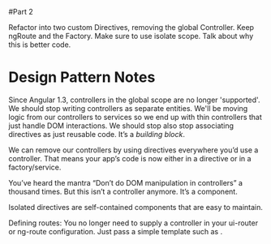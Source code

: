#Part 2

Refactor into two custom Directives, removing the global Controller. Keep ngRoute and the Factory. Make sure to use isolate scope. Talk about why this is better code.


# Design Pattern Notes

Since Angular 1.3, controllers in the global scope are no longer 'supported'. We should stop writing controllers as separate entities. We'll be moving logic from our controllers to services so we end up with thin controllers that just handle DOM interactions. We should stop also stop associating directives as just reusable code. It’s a *building block*.

We can remove our controllers by using directives everywhere you’d use a controller. That means your app’s code is now either in a directive or in a factory/service.

You’ve heard the mantra “Don’t do DOM manipulation in controllers” a thousand times. But this isn’t a controller anymore. It’s a component.

Isolated directives are self-contained components that are easy to maintain.

Defining routes: You no longer need to supply a controller in your ui-router or ng-route configuration. Just pass a simple template such as <messages></messages>.
